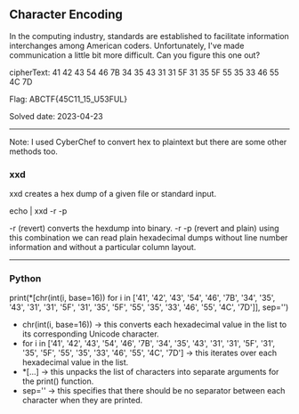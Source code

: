 ## Character Encoding

In the computing industry, standards are established to facilitate information interchanges among American coders. Unfortunately, I've made communication a little bit more difficult. Can you figure this one out? 

cipherText: 41 42 43 54 46 7B 34 35 43 31 31 5F 31 35 5F 55 35 33 46 55 4C 7D

Flag: ABCTF{45C11_15_U53FUL}

Solved date: 2023-04-23

----------------------------------

Note: I used CyberChef to convert hex to plaintext but there are some other methods too.

### xxd

xxd creates a hex dump of a given file or standard input.

echo <hex value> | xxd -r -p

-r (revert) converts the hexdump into binary.
-r -p (revert and plain) using this combination we can read plain hexadecimal dumps without line number information and without a particular column layout.

--------------------------------------

### Python

print(*[chr(int(i, base=16)) for i in ['41', '42', '43', '54', '46', '7B', '34', '35', '43', '31', '31', '5F', '31', '35', '5F', '55', '35', '33', '46', '55', '4C', '7D']], sep='')

- chr(int(i, base=16)) -> this converts each hexadecimal value in the list to its corresponding Unicode character.
- for i in ['41', '42', '43', '54', '46', '7B', '34', '35', '43', '31', '31', '5F', '31', '35', '5F', '55', '35', '33', '46', '55', '4C', '7D'] -> this iterates over each hexadecimal value in the list.
- *[...] -> this unpacks the list of characters into separate arguments for the print() function.
- sep='' -> this specifies that there should be no separator between each character when they are printed.
